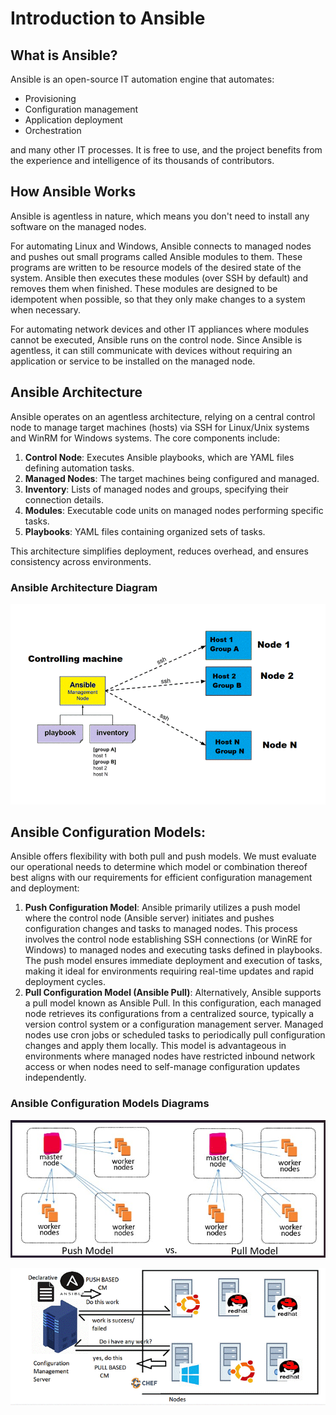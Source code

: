 # Introduction to Ansible

## What is Ansible?

Ansible is an open-source IT automation engine that automates:
- Provisioning
- Configuration management
- Application deployment
- Orchestration

and many other IT processes. It is free to use, and the project benefits from the experience and intelligence of its thousands of contributors.

## How Ansible Works

Ansible is agentless in nature, which means you don't need to install any software on the managed nodes.

For automating Linux and Windows, Ansible connects to managed nodes and pushes out small programs called Ansible modules to them. These programs are written to be resource models of the desired state of the system. Ansible then executes these modules (over SSH by default) and removes them when finished. These modules are designed to be idempotent when possible, so that they only make changes to a system when necessary.

For automating network devices and other IT appliances where modules cannot be executed, Ansible runs on the control node. Since Ansible is agentless, it can still communicate with devices without requiring an application or service to be installed on the managed node.

## Ansible Architecture

Ansible operates on an agentless architecture, relying on a central control node to manage target machines (hosts) via SSH for Linux/Unix systems and WinRM for Windows systems. The core components include:
1. **Control Node**: Executes Ansible playbooks, which are YAML files defining automation tasks.
2. **Managed Nodes**: The target machines being configured and managed.
3. **Inventory**: Lists of managed nodes and groups, specifying their connection details.
4. **Modules**: Executable code units on managed nodes performing specific tasks.
5. **Playbooks**: YAML files containing organized sets of tasks.

This architecture simplifies deployment, reduces overhead, and ensures consistency across environments.

### Ansible Architecture Diagram
![Ansible Architecture](/t1.png)

## Ansible Configuration Models:

Ansible offers flexibility with both pull and push models. We must evaluate our operational needs to determine which model or combination thereof best aligns with our requirements for efficient configuration management and deployment:
1. **Push Configuration Model**: Ansible primarily utilizes a push model where the control node (Ansible server) initiates and pushes configuration changes and tasks to managed nodes. This process involves the control node establishing SSH connections (or WinRE for Windows) to managed nodes and executing tasks defined in playbooks. The push model ensures immediate deployment and execution of tasks, making it ideal for environments requiring real-time updates and rapid deployment cycles.
2. **Pull Configuration Model (Ansible Pull)**: Alternatively, Ansible supports a pull model known as Ansible Pull. In this configuration, each managed node retrieves its configurations from a centralized source, typically a version control system or a configuration management server. Managed nodes use cron jobs or scheduled tasks to periodically pull configuration changes and apply them locally. This model is advantageous in environments where managed nodes have restricted inbound network access or when nodes need to self-manage configuration updates independently.

### Ansible Configuration Models Diagrams
![Ansible Configuration Models](/t2.png)

![Ansible Configuration Models](/t3.png)




